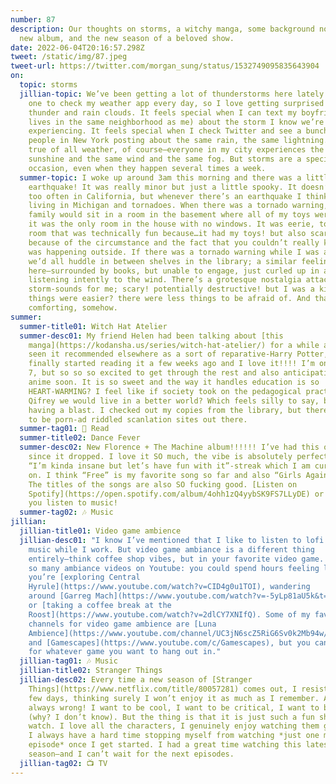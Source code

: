 ```yaml
---
number: 87
description: Our thoughts on storms, a witchy manga, some background noise, a
  new album, and the new season of a beloved show.
date: 2022-06-04T20:16:57.298Z
tweet: /static/img/87.jpeg
tweet-url: https://twitter.com/morgan_sung/status/1532749095835643904
on:
  topic: storms
  jillian-topic: We’ve been getting a lot of thunderstorms here lately. I’m not
    one to check my weather app every day, so I love getting surprised by
    thunder and rain clouds. It feels special when I can text my boyfriend (who
    lives in the same neighborhood as me) about the storm I know we’re both
    experiencing. It feels special when I check Twitter and see a bunch of
    people in New York posting about the same rain, the same lightning. This is
    true of all weather, of course—everyone in my city experiences the same
    sunshine and the same wind and the same fog. But storms are a special
    occasion, even when they happen several times a week.
  summer-topic: I woke up around 3am this morning and there was a little
    earthquake! It was really minor but just a little spooky. It doesn’t storm
    too often in California, but whenever there’s an earthquake I think about
    living in Michigan and tornadoes. When there was a tornado warning, my
    family would sit in a room in the basement where all of my toys were because
    it was the only room in the house with no windows. It was eerie, to be in a
    room that was technically fun because…it had my toys! but also scary,
    because of the circumstance and the fact that you couldn’t really know what
    was happening outside. If there was a tornado warning while I was at school,
    we’d all huddle in between shelves in the library; a similar feeling
    here—surrounded by books, but unable to engage, just curled up in a ball
    listening intently to the wind. There’s a grotesque nostalgia attached to
    storm-sounds for me; scary! potentially destructive! but I was a kid? and
    things were easier? there were less things to be afraid of. And that’s
    comforting, somehow.
summer:
  summer-title01: Witch Hat Atelier
  summer-desc01: My friend Helen had been talking about [this
    manga](https://kodansha.us/series/witch-hat-atelier/) for a while and I had
    seen it recommended elsewhere as a sort of reparative-Harry Potter, lol. I
    finally started reading it a few weeks ago and I love it!!!! I’m on Volume
    7, but so so so excited to get through the rest and also anticipating the
    anime soon. It is so sweet and the way it handles education is so
    HEART-WARMING? I feel like if society took on the pedagogical practices of
    Qifrey we would live in a better world? Which feels silly to say, but I’m
    having a blast. I checked out my copies from the library, but there are sure
    to be porn-ad riddled scanlation sites out there.
  summer-tag01: 📖 Read
  summer-title02: Dance Fever
  summer-desc02: New Florence + The Machine album!!!!!! I’ve had this on repeat
    since it dropped. I love it SO much, the vibe is absolutely perfect for a
    “I’m kinda insane but let’s have fun with it”-streak which I am currently
    on. I think “Free” is my favorite song so far and also “Girls Against God.”
    The titles of the songs are also SO fucking good. [Listen on
    Spotify](https://open.spotify.com/album/4ohh1zQ4yybSK9FS7LLyDE) or wherever
    you listen to music!
  summer-tag02: 🎶 Music
jillian:
  jillian-title01: Video game ambience
  jillian-desc01: "I know I’ve mentioned that I like to listen to lofi video game
    music while I work. But video game ambiance is a different thing
    entirely—think coffee shop vibes, but in your favorite video game. There are
    so many ambiance videos on Youtube: you could spend hours feeling like
    you’re [exploring Central
    Hyrule](https://www.youtube.com/watch?v=CID4g0u1TOI), wandering
    around [Garreg Mach](https://www.youtube.com/watch?v=-5yLp81aU5k&t=10161s),
    or [taking a coffee break at the
    Roost](https://www.youtube.com/watch?v=2dlCY7XNIfQ). Some of my favorite
    channels for video game ambience are [Luna
    Ambience](https://www.youtube.com/channel/UC3jN6scZ5RiG6Sv0k2Mb94w/videos) \
    and [Gamescapes](https://www.youtube.com/c/Gamescapes), but you can search
    for whatever game you want to hang out in."
  jillian-tag01: 🎶 Music
  jillian-title02: Stranger Things
  jillian-desc02: Every time a new season of [Stranger
    Things](https://www.netflix.com/title/80057281) comes out, I resist for a
    few days, thinking surely I won’t enjoy it as much as I remember. And I’m
    always wrong! I want to be cool, I want to be critical, I want to be a hater
    (why? I don’t know). But the thing is that it is just such a fun show to
    watch. I love all the characters, I genuinely enjoy watching them grow, and
    I always have a hard time stopping myself from watching *just one more
    episode* once I get started. I had a great time watching this latest
    season—and I can’t wait for the next episodes.
  jillian-tag02: 📺 TV
---
```

